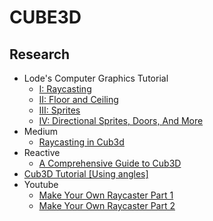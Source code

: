 # CUBE3D

## Research
- Lode's Computer Graphics Tutorial
  - [I: Raycasting](https://lodev.org/cgtutor/raycasting.html)
  - [II: Floor and Ceiling](https://lodev.org/cgtutor/raycasting2.html)
  - [III: Sprites](https://lodev.org/cgtutor/raycasting3.html)
  - [IV: Directional Sprites, Doors, And More](https://lodev.org/cgtutor/raycasting4.html)
- Medium
  - [Raycasting in Cub3d](https://medium.com/@rtailidounia/raycasting-in-cub3d-42-network-project-a-practical-tutorial-using-vectors-68eeb16b3de2)
- Reactive
  - [A Comprehensive Guide to Cub3D](https://reactive.so/post/42-a-comprehensive-guide-to-cub3d)
- [Cub3D Tutorial [Using angles]](https://medium.com/@afatir.ahmedfatir/cub3d-tutorial-af5dd31d2fcf)
- Youtube
  - [Make Your Own Raycaster Part 1](https://www.youtube.com/watch?v=gYRrGTC7GtA&ab_channel=3DSage)
  - [Make Your Own Raycaster Part 2](https://www.youtube.com/watch?v=PC1RaETIx3Y&ab_channel=3DSage)
